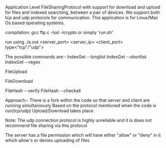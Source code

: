 Application Level File­Sharing­Protocol with support for download and upload for files and indexed searching, between a pair of devices.
We support both tcp and udp protocols for communication.
This application is for Linux/Mac Os based operating systems.

compilation: gcc ftp.c -lssl -lcrypto or simply 'run.sh'

run using ./a.out <server_port> <server_ip> <client_port> type<"tcp"/"udp">

The possible commands are:-
IndexGet --longlist
IndexGet --shortlist <time1> <time2>
IndexGet --regex <regex>

FileUpload <file>

FileDownload <file>

FileHash --verify <file>
FileHash --checkall

Approach:-
There is a fork within the code so that server and client are running simultaniously
Based on the protocol mentioned when the code is run(tcp/udp) Upload/Download takes place

Note: The udp connection protocol is highly unreliable and it is does not recommend file sharing via this protocol

The server has a file permission which will have either "allow" or "deny" in it which allow's or denies uploading of files
